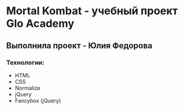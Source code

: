 # Mortal Kombat - учебный проект Glo Academy
## Выполнила проект - Юлия Федорова
### Технологии:
- HTML
- CSS
- Normalize
- jQuery
- Fancybox (jQuery)
